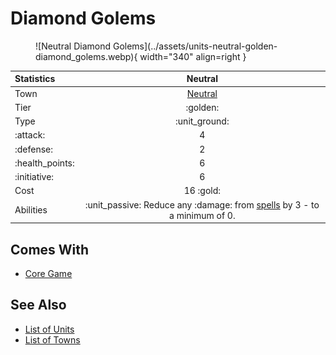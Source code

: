 # Diamond Golems

<figure markdown="span">
    ![Neutral Diamond Golems](../assets/units-neutral-golden-diamond_golems.webp){ width="340" align=right }
</figure>


| Statistics | Neutral |
| :--- | :---: |
| Town | [Neutral](../towns/neutral.md) |
| Tier | :golden: |
| Type | :unit_ground: |
| :attack: | 4 |
| :defense: | 2 |
| :health_points: | 6 |
| :initiative: | 6 |
| Cost | 16 :gold: |
| Abilities | :unit_passive: Reduce any :damage: from [spells](../spells/index.md) by 3 - to a minimum of 0. |


## Comes With

- [Core Game](../content/core_game.md)


## See Also

- [List of Units](index.md)
- [List of Towns](../towns/index.md)